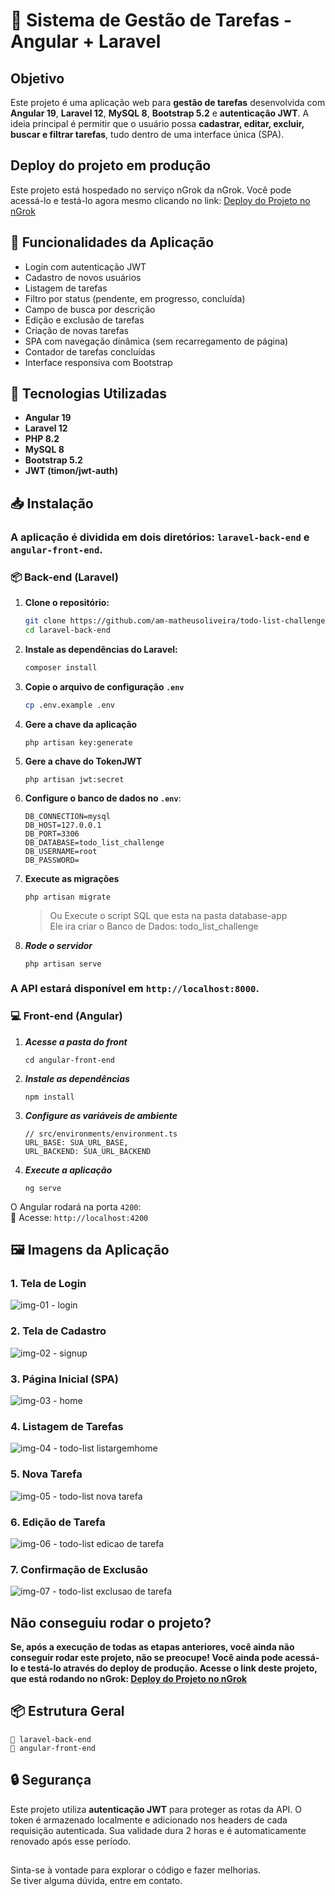 
# 📌 Sistema de Gestão de Tarefas - Angular + Laravel

## Objetivo

Este projeto é uma aplicação web para **gestão de tarefas** desenvolvida com **Angular 19**, **Laravel 12**, **MySQL 8**, **Bootstrap 5.2** e **autenticação JWT**. A ideia principal é permitir que o usuário possa **cadastrar, editar, excluir, buscar e filtrar tarefas**, tudo dentro de uma interface única (SPA).

## Deploy do projeto em produção
Este projeto está hospedado no serviço nGrok da nGrok. Você pode acessá-lo e testá-lo agora mesmo clicando no link: [Deploy do Projeto no nGrok](https://pangolin-closing-multiply.ngrok-free.app/)

## 🎯 Funcionalidades da Aplicação

- Login com autenticação JWT
- Cadastro de novos usuários
- Listagem de tarefas
- Filtro por status (pendente, em progresso, concluída)
- Campo de busca por descrição
- Edição e exclusão de tarefas
- Criação de novas tarefas
- SPA com navegação dinâmica (sem recarregamento de página)
- Contador de tarefas concluídas
- Interface responsiva com Bootstrap

##

## 🚀 Tecnologias Utilizadas

- **Angular 19**
- **Laravel 12**
- **PHP 8.2**
- **MySQL 8**
- **Bootstrap 5.2**
- **JWT (timon/jwt-auth)**

## 📥 Instalação

### A aplicação é dividida em dois diretórios: `laravel-back-end` e `angular-front-end`.

### 📦 Back-end (Laravel)
1. **Clone o repositório:**
   ```sh
   git clone https://github.com/am-matheusoliveira/todo-list-challenge-mg.git
   cd laravel-back-end
   ```
2. **Instale as dependências do Laravel:**

   ```sh
   composer install
   ```
3. **Copie o arquivo de configuração `.env`**

    ```sh
   cp .env.example .env
   ```
4. **Gere a chave da aplicação**
    ```
    php artisan key:generate
    ```

5. **Gere a chave do TokenJWT**
    ```
    php artisan jwt:secret
    ```
    
6. **Configure o banco de dados no `.env`**:

    ```env
    DB_CONNECTION=mysql
    DB_HOST=127.0.0.1
    DB_PORT=3306
    DB_DATABASE=todo_list_challenge
    DB_USERNAME=root
    DB_PASSWORD=
    ```
7. **Execute as migrações**
    ```
    php artisan migrate
    ```
    >Ou Execute o script SQL que esta na pasta database-app<br>
    >Ele ira criar o Banco de Dados: todo_list_challenge
    
8. ***Rode o servidor***
    ```
    php artisan serve
    ```

### A API estará disponível em `http://localhost:8000`.

### 💻 Front-end (Angular)

1. ***Acesse a pasta do front***
    ```
    cd angular-front-end
    ```
2. ***Instale as dependências***
    ```
    npm install
    ```

3. ***Configure as variáveis de ambiente***
    ```
    // src/environments/environment.ts        
    URL_BASE: SUA_URL_BASE,
    URL_BACKEND: SUA_URL_BACKEND
    ```

4. ***Execute a aplicação***
    ```
    ng serve
    ```

O Angular rodará na porta `4200`:  
📍 Acesse: `http://localhost:4200`

## 🖼️ Imagens da Aplicação

### 1. Tela de Login
![img-01 - login](https://github.com/user-attachments/assets/8a6982bb-ce79-4c43-a490-4d382ccbc835)

### 2. Tela de Cadastro
![img-02 - signup](https://github.com/user-attachments/assets/4c581e1a-adc4-43c1-97db-39cc0da90855)

### 3. Página Inicial (SPA)
![img-03 - home](https://github.com/user-attachments/assets/bf000792-ec42-4f78-a4ae-43c7a613b258)

### 4. Listagem de Tarefas
![img-04 - todo-list listargemhome](https://github.com/user-attachments/assets/3d74b64c-0de8-4db3-b354-30582ad97719)

### 5. Nova Tarefa
![img-05 - todo-list nova tarefa](https://github.com/user-attachments/assets/42a7389a-72ee-4f4f-9ae8-bd10d6aeae08)

### 6. Edição de Tarefa
![img-06 - todo-list edicao de tarefa](https://github.com/user-attachments/assets/594cfcb0-6607-46ac-80ba-a7721f44978e)

### 7. Confirmação de Exclusão
![img-07 - todo-list exclusao de tarefa](https://github.com/user-attachments/assets/6c60e2f8-b8a3-4444-bd32-1d9bcafe1f54)

## Não conseguiu rodar o projeto? 
<b>Se, após a execução de todas as etapas anteriores, você ainda não conseguir rodar este projeto, não se preocupe! Você ainda pode acessá-lo e testá-lo através do deploy de produção. Acesse o link deste projeto, que está rodando no nGrok: [Deploy do Projeto no nGrok](https://pangolin-closing-multiply.ngrok-free.app/)</b>

## 📦 Estrutura Geral

```
📁 laravel-back-end
📁 angular-front-end
```

## 🔒 Segurança

Este projeto utiliza **autenticação JWT** para proteger as rotas da API. O token é armazenado localmente e adicionado nos headers de cada requisição autenticada.
Sua validade dura 2 horas e é automaticamente renovado após esse período.

##
Sinta-se à vontade para explorar o código e fazer melhorias.<br>
Se tiver alguma dúvida, entre em contato.
